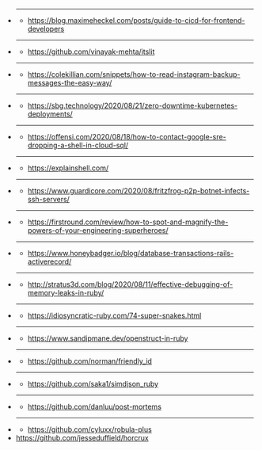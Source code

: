 - ****
  - https://blog.maximeheckel.com/posts/guide-to-cicd-for-frontend-developers
- ****
  - https://github.com/vinayak-mehta/itslit
- ****
  - https://colekillian.com/snippets/how-to-read-instagram-backup-messages-the-easy-way/
- ****
  - https://sbg.technology/2020/08/21/zero-downtime-kubernetes-deployments/
- ****
  - https://offensi.com/2020/08/18/how-to-contact-google-sre-dropping-a-shell-in-cloud-sql/
- ****
  - https://explainshell.com/
- ****
  - https://www.guardicore.com/2020/08/fritzfrog-p2p-botnet-infects-ssh-servers/
- ****
  - https://firstround.com/review/how-to-spot-and-magnify-the-powers-of-your-engineering-superheroes/
- ****
  - https://www.honeybadger.io/blog/database-transactions-rails-activerecord/
- ****
  - http://stratus3d.com/blog/2020/08/11/effective-debugging-of-memory-leaks-in-ruby/
- ****
  - https://idiosyncratic-ruby.com/74-super-snakes.html
- ****
  - https://www.sandipmane.dev/openstruct-in-ruby
- ****
  - https://github.com/norman/friendly_id
- ****
  - https://github.com/saka1/simdjson_ruby
- ****
  - https://github.com/danluu/post-mortems
- ****
  - https://github.com/cyluxx/robula-plus
- https://github.com/jesseduffield/horcrux